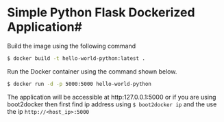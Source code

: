 # Simple Python Flask Dockerized Application#

Build the image using the following command

```bash
$ docker build -t hello-world-python:latest .
```

Run the Docker container using the command shown below.

```bash
$ docker run -d -p 5000:5000 hello-world-python
```

The application will be accessible at http:127.0.0.1:5000 or if you are using boot2docker then first find ip address using `$ boot2docker ip` and the use the ip `http://<host_ip>:5000`
